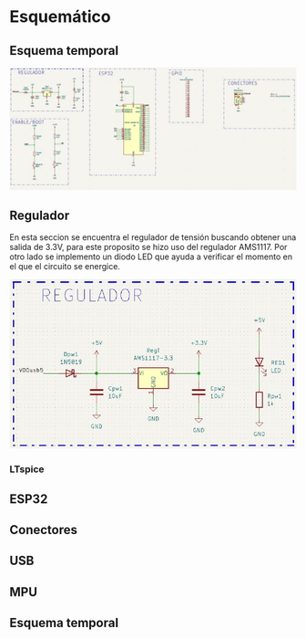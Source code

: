 # Esquemático

## Esquema temporal

![](https://github.com/edcorreamo/Mocap/blob/main/imagenes/EsquematicoTempo.JPG "width=100")

## Regulador
En esta seccion se encuentra el regulador de tensión buscando obtener una salida de 3.3V, para este proposito se hizo uso del regulador AMS1117. Por otro lado se implemento un diodo LED que ayuda a verificar el momento en el que el circuito se energice. 

![](https://github.com/edcorreamo/Mocap/blob/main/imagenes/Regulador.JPG "width=70")

### LTspice

## ESP32

## Conectores

## USB

## MPU

## Esquema temporal
